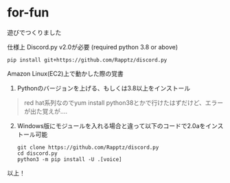 # for-fun
遊びでつくりました

仕様上 Discord.py v2.0が必要 (required python 3.8 or above)

` pip install git+https://github.com/Rapptz/discord.py `

Amazon Linux(EC2)上で動かした際の覚書

1. Pythonのバージョンを上げる、もしくは3.8以上をインストール
>red hat系列なのでyum install python38とかで行けたはずだけど、エラーが出た覚えが....

2. Windows版にモジュールを入れる場合と違って以下のコードで2.0aをインストール可能

    `git clone https://github.com/Rapptz/discord.py`  
    `cd discord.py`  
    `python3 -m pip install -U .[voice]`

以上！
